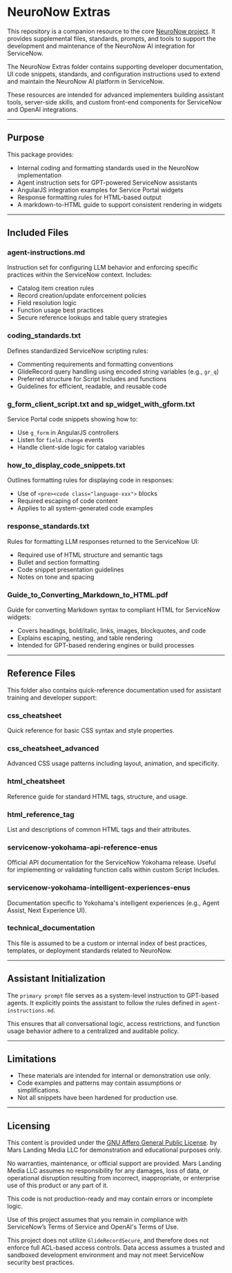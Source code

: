 # NeuroNow Extras

This repository is a companion resource to the core [NeuroNow project](https://github.com/MarsLandingMedia/NeuroNow). It provides supplemental files, standards, prompts, and tools to support the development and maintenance of the NeuroNow AI integration for ServiceNow.

The NeuroNow Extras folder contains supporting developer documentation, UI code snippets, standards, and configuration instructions used to extend and maintain the NeuroNow AI platform in ServiceNow.

These resources are intended for advanced implementers building assistant tools, server-side skills, and custom front-end components for ServiceNow and OpenAI integrations.

---

## Purpose

This package provides:

- Internal coding and formatting standards used in the NeuroNow implementation  
- Agent instruction sets for GPT-powered ServiceNow assistants  
- AngularJS integration examples for Service Portal widgets  
- Response formatting rules for HTML-based output  
- A markdown-to-HTML guide to support consistent rendering in widgets  

---

## Included Files

### agent-instructions.md

Instruction set for configuring LLM behavior and enforcing specific practices within the ServiceNow context. Includes:

- Catalog item creation rules  
- Record creation/update enforcement policies  
- Field resolution logic  
- Function usage best practices  
- Secure reference lookups and table query strategies  

### coding_standards.txt

Defines standardized ServiceNow scripting rules:

- Commenting requirements and formatting conventions  
- GlideRecord query handling using encoded string variables (e.g., `gr_q`)  
- Preferred structure for Script Includes and functions  
- Guidelines for efficient, readable, and reusable code  

### g_form_client_script.txt and sp_widget_with_gform.txt

Service Portal code snippets showing how to:

- Use `g_form` in AngularJS controllers  
- Listen for `field.change` events  
- Handle client-side logic for catalog variables  

### how_to_display_code_snippets.txt

Outlines formatting rules for displaying code in responses:

- Use of `<pre><code class="language-xxx">` blocks  
- Required escaping of code content  
- Applies to all system-generated code examples  

### response_standards.txt

Rules for formatting LLM responses returned to the ServiceNow UI:

- Required use of HTML structure and semantic tags  
- Bullet and section formatting  
- Code snippet presentation guidelines  
- Notes on tone and spacing  

### Guide_to_Converting_Markdown_to_HTML.pdf

Guide for converting Markdown syntax to compliant HTML for ServiceNow widgets:

- Covers headings, bold/italic, links, images, blockquotes, and code  
- Explains escaping, nesting, and table rendering  
- Intended for GPT-based rendering engines or build processes  

---

## Reference Files

This folder also contains quick-reference documentation used for assistant training and developer support:

### css_cheatsheet  
Quick reference for basic CSS syntax and style properties.

### css_cheatsheet_advanced  
Advanced CSS usage patterns including layout, animation, and specificity.

### html_cheatsheet  
Reference guide for standard HTML tags, structure, and usage.

### html_reference_tag  
List and descriptions of common HTML tags and their attributes.

### servicenow-yokohama-api-reference-enus  
Official API documentation for the ServiceNow Yokohama release. Useful for implementing or validating function calls within custom Script Includes.

### servicenow-yokohama-intelligent-experiences-enus  
Documentation specific to Yokohama's intelligent experiences (e.g., Agent Assist, Next Experience UI).

### technical_documentation  
This file is assumed to be a custom or internal index of best practices, templates, or deployment standards related to NeuroNow.

---

## Assistant Initialization

The `primary prompt` file serves as a system-level instruction to GPT-based agents. It explicitly points the assistant to follow the rules defined in `agent-instructions.md`.

This ensures that all conversational logic, access restrictions, and function usage behavior adhere to a centralized and auditable policy.

---

## Limitations

- These materials are intended for internal or demonstration use only.  
- Code examples and patterns may contain assumptions or simplifications.  
- Not all snippets have been hardened for production use.  

---

## Licensing

This content is provided under the <a href="https://www.gnu.org/licenses/gpl-3.0.html" target="_blank">GNU Affero General Public License</a>. by Mars Landing Media LLC for demonstration and educational purposes only.

No warranties, maintenance, or official support are provided. Mars Landing Media LLC assumes no responsibility for any damages, loss of data, or operational disruption resulting from incorrect, inappropriate, or enterprise use of this product or any part of it.

This code is not production-ready and may contain errors or incomplete logic.

Use of this project assumes that you remain in compliance with ServiceNow’s Terms of Service and OpenAI's Terms of Use.

This project does not utilize `GlideRecordSecure`, and therefore does not enforce full ACL-based access controls. Data access assumes a trusted and sandboxed development environment and may not meet ServiceNow security best practices.
